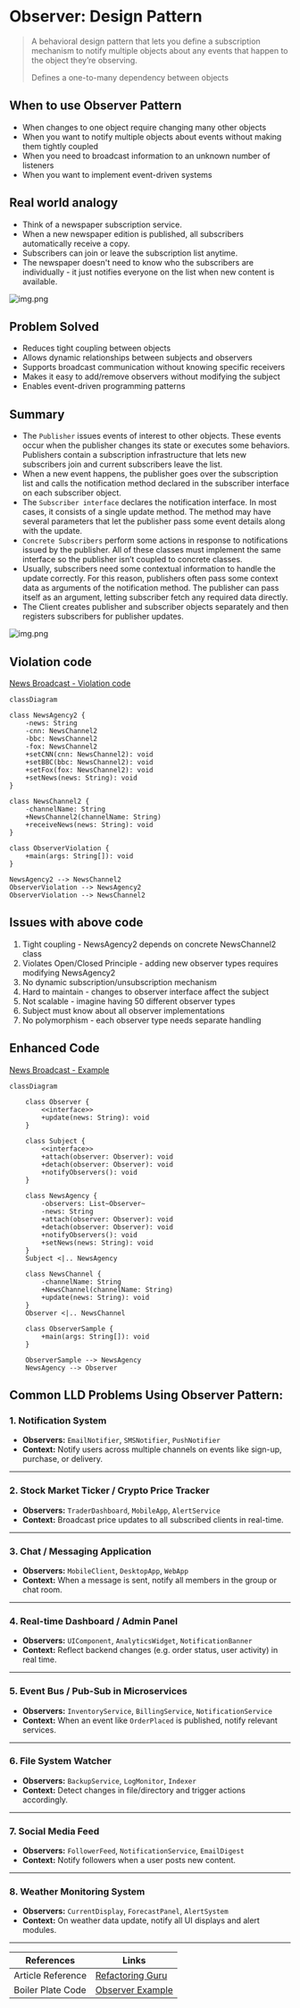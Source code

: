 # Observer: Design Pattern

> A behavioral design pattern that lets you define a subscription mechanism to notify multiple objects about any events that happen to the object they’re observing.
> 
> Defines a one-to-many dependency between objects

## When to use Observer Pattern

- When changes to one object require changing many other objects
- When you want to notify multiple objects about events without making them tightly coupled
- When you need to broadcast information to an unknown number of listeners
- When you want to implement event-driven systems

## Real world analogy

- Think of a newspaper subscription service. 
- When a new newspaper edition is published, all subscribers automatically receive a copy. 
- Subscribers can join or leave the subscription list anytime. 
- The newspaper doesn't need to know who the subscribers are individually - it just notifies everyone on the list when new content is available.

![img.png](../../images/observer-design.png)

## Problem Solved

- Reduces tight coupling between objects
- Allows dynamic relationships between subjects and observers
- Supports broadcast communication without knowing specific receivers
- Makes it easy to add/remove observers without modifying the subject 
- Enables event-driven programming patterns

## Summary

- The `Publisher` issues events of interest to other objects. These events occur when the publisher changes its state or executes some behaviors. Publishers contain a subscription infrastructure that lets new subscribers join and current subscribers leave the list.
- When a new event happens, the publisher goes over the subscription list and calls the notification method declared in the subscriber interface on each subscriber object.
- The `Subscriber interface` declares the notification interface. In most cases, it consists of a single update method. The method may have several parameters that let the publisher pass some event details along with the update.
- `Concrete Subscribers` perform some actions in response to notifications issued by the publisher. All of these classes must implement the same interface so the publisher isn’t coupled to concrete classes.
- Usually, subscribers need some contextual information to handle the update correctly. For this reason, publishers often pass some context data as arguments of the notification method. The publisher can pass itself as an argument, letting subscriber fetch any required data directly.
- The Client creates publisher and subscriber objects separately and then registers subscribers for publisher updates.


![img.png](../../images/observer-design-2.png)

## Violation code

[News Broadcast - Violation code](../../code/designPatterns/observer/ObserverViolation.java)

```mermaid
classDiagram

class NewsAgency2 {
    -news: String
    -cnn: NewsChannel2
    -bbc: NewsChannel2
    -fox: NewsChannel2
    +setCNN(cnn: NewsChannel2): void
    +setBBC(bbc: NewsChannel2): void
    +setFox(fox: NewsChannel2): void
    +setNews(news: String): void
}

class NewsChannel2 {
    -channelName: String
    +NewsChannel2(channelName: String)
    +receiveNews(news: String): void
}

class ObserverViolation {
    +main(args: String[]): void
}

NewsAgency2 --> NewsChannel2
ObserverViolation --> NewsAgency2
ObserverViolation --> NewsChannel2

```

## Issues with above code

1. Tight coupling - NewsAgency2 depends on concrete NewsChannel2 class
2. Violates Open/Closed Principle - adding new observer types requires modifying NewsAgency2
3. No dynamic subscription/unsubscription mechanism
4. Hard to maintain - changes to observer interface affect the subject
5. Not scalable - imagine having 50 different observer types
6. Subject must know about all observer implementations
7. No polymorphism - each observer type needs separate handling

## Enhanced Code

[News Broadcast - Example](../../code/designPatterns/observer/ObserverSample.java)
```mermaid
classDiagram

    class Observer {
        <<interface>>
        +update(news: String): void
    }

    class Subject {
        <<interface>>
        +attach(observer: Observer): void
        +detach(observer: Observer): void
        +notifyObservers(): void
    }

    class NewsAgency {
        -observers: List~Observer~
        -news: String
        +attach(observer: Observer): void
        +detach(observer: Observer): void
        +notifyObservers(): void
        +setNews(news: String): void
    }
    Subject <|.. NewsAgency

    class NewsChannel {
        -channelName: String
        +NewsChannel(channelName: String)
        +update(news: String): void
    }
    Observer <|.. NewsChannel

    class ObserverSample {
        +main(args: String[]): void
    }

    ObserverSample --> NewsAgency
    NewsAgency --> Observer
```


## Common LLD Problems Using Observer Pattern:

### 1. Notification System
- **Observers:** `EmailNotifier`, `SMSNotifier`, `PushNotifier`
- **Context:** Notify users across multiple channels on events like sign-up, purchase, or delivery.

---

### 2. Stock Market Ticker / Crypto Price Tracker
- **Observers:** `TraderDashboard`, `MobileApp`, `AlertService`
- **Context:** Broadcast price updates to all subscribed clients in real-time.

---

### 3. Chat / Messaging Application
- **Observers:** `MobileClient`, `DesktopApp`, `WebApp`
- **Context:** When a message is sent, notify all members in the group or chat room.

---

### 4. Real-time Dashboard / Admin Panel
- **Observers:** `UIComponent`, `AnalyticsWidget`, `NotificationBanner`
- **Context:** Reflect backend changes (e.g. order status, user activity) in real time.

---

### 5. Event Bus / Pub-Sub in Microservices
- **Observers:** `InventoryService`, `BillingService`, `NotificationService`
- **Context:** When an event like `OrderPlaced` is published, notify relevant services.

---

### 6. File System Watcher
- **Observers:** `BackupService`, `LogMonitor`, `Indexer`
- **Context:** Detect changes in file/directory and trigger actions accordingly.

---

### 7. Social Media Feed
- **Observers:** `FollowerFeed`, `NotificationService`, `EmailDigest`
- **Context:** Notify followers when a user posts new content.

---

### 8. Weather Monitoring System
- **Observers:** `CurrentDisplay`, `ForecastPanel`, `AlertSystem`
- **Context:** On weather data update, notify all UI displays and alert modules.

---



| References | Links                                                                       |
|------------|-----------------------------------------------------------------------------|
| Article Reference | [Refactoring Guru](https://refactoring.guru/design-patterns/observer)       |
| Boiler Plate Code | [Observer Example](../../code/designPatterns/observer/ObserverExample.java) |

